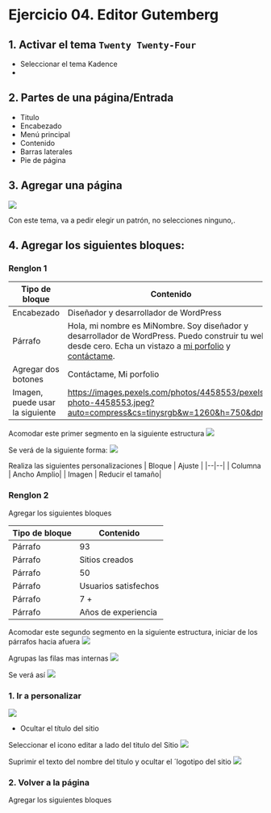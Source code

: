 # Ejercicio 04. Editor Gutemberg

## 1. Activar el tema `Twenty Twenty-Four`
- Seleccionar el tema Kadence
- 
## 2. Partes de una página/Entrada
- Titulo
- Encabezado
- Menú principal
- Contenido
- Barras laterales
- Pie de página

## 3. Agregar una página 

![](https://i.imgur.com/MfRZ27f.png)

Con este tema, va a pedir elegir un patrón, no selecciones ninguno,.
## 4. Agregar los siguientes bloques:
### Renglon 1

|Tipo de bloque| Contenido |
|--|--|
|Encabezado | Diseñador y desarrollador de WordPress|
|Párrafo | Hola, mi nombre es MiNombre. Soy diseñador y desarrollador de WordPress. Puedo construir tu web desde cero. Echa un vistazo a [mi porfolio](#portfolio) y [contáctame](#contact).|
| Agregar dos botones | Contáctame, Mi porfolio|
| Imagen, puede usar la siguiente | https://images.pexels.com/photos/4458553/pexels-photo-4458553.jpeg?auto=compress&cs=tinysrgb&w=1260&h=750&dpr=1 |

Acomodar este primer segmento en la siguiente estructura
![](https://i.imgur.com/5qklHIO.png)

Se verá de la siguiente forma:
![](https://i.imgur.com/RYoKXOo.png)

Realiza las siguientes personalizaciones
| Bloque |  Ajuste |
|--|--|
| Columna | Ancho Amplio|
| Imagen | Reducir el tamaño|


### Renglon 2
Agregar los siguientes bloques

|Tipo de bloque| Contenido |
|--|--|
| Párrafo | 93 |
| Párrafo | Sitios creados |
| Párrafo | 50 |
| Párrafo | Usuarios satisfechos |
| Párrafo | 7 + | 
| Párrafo | Años de experiencia |
Acomodar este segundo segmento en la siguiente estructura, iniciar de los párrafos hacia afuera
![](https://i.imgur.com/PUrmIHL.png)

Agrupas las filas mas internas
![](https://i.imgur.com/JZ2yI2h.png)

Se verá así
![](https://i.imgur.com/znVfAYP.png)



### 1. Ir  a personalizar
![](https://i.imgur.com/9G9aRGA.png)

- Ocultar el título del sitio

Seleccionar el icono editar a lado del titulo del Sitio
![](https://i.imgur.com/C4Hr6VF.png)

Suprimir el texto del nombre del titulo y ocultar el ´logotipo del sitio
![](https://i.imgur.com/cl2Qx3Q.png)

### 2. Volver a la página 

Agregar los siguientes bloques


<!--stackedit_data:
eyJoaXN0b3J5IjpbNjk4MDM0NjIyLC00MDIxOTg0MjcsMTU5MT
E3MDI3OCwtMjA4ODc4Mzc3MSwxOTQ2MTY4MjMzLDUwMTA2Mjk0
XX0=
-->